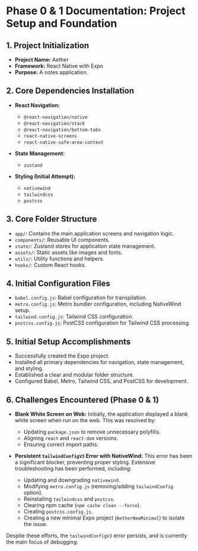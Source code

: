 # Phase 0 & 1 Documentation: Project Setup and Foundation

## 1. Project Initialization

-   **Project Name:** Aether
-   **Framework:** React Native with Expo
-   **Purpose:** A notes application.

## 2. Core Dependencies Installation

-   **React Navigation:**
    -   `@react-navigation/native`
    -   `@react-navigation/stack`
    -   `@react-navigation/bottom-tabs`
    -   `react-native-screens`
    -   `react-native-safe-area-context`

-   **State Management:**
    -   `zustand`

-   **Styling (Initial Attempt):**
    -   `nativewind`
    -   `tailwindcss`
    -   `postcss`

## 3. Core Folder Structure

-   `app/`: Contains the main application screens and navigation logic.
-   `components/`: Reusable UI components.
-   `state/`: Zustand stores for application state management.
-   `assets/`: Static assets like images and fonts.
-   `utils/`: Utility functions and helpers.
-   `hooks/`: Custom React hooks.

## 4. Initial Configuration Files

-   `babel.config.js`: Babel configuration for transpilation.
-   `metro.config.js`: Metro bundler configuration, including NativeWind setup.
-   `tailwind.config.js`: Tailwind CSS configuration.
-   `postcss.config.js`: PostCSS configuration for Tailwind CSS processing.

## 5. Initial Setup Accomplishments

-   Successfully created the Expo project.
-   Installed all primary dependencies for navigation, state management, and styling.
-   Established a clear and modular folder structure.
-   Configured Babel, Metro, Tailwind CSS, and PostCSS for development.

## 6. Challenges Encountered (Phase 0 & 1)

-   **Blank White Screen on Web:** Initially, the application displayed a blank white screen when run on the web. This was resolved by:
    -   Updating `package.json` to remove unnecessary polyfills.
    -   Aligning `react` and `react-dom` versions.
    -   Ensuring correct import paths.

-   **Persistent `tailwindConfigV3` Error with NativeWind:** This error has been a significant blocker, preventing proper styling. Extensive troubleshooting has been performed, including:
    -   Updating and downgrading `nativewind`.
    -   Modifying `metro.config.js` (removing/adding `tailwindConfig` option).
    -   Reinstalling `tailwindcss` and `postcss`.
    -   Clearing npm cache (`npm cache clean --force`).
    -   Creating `postcss.config.js`.
    -   Creating a new minimal Expo project (`AetherNewMinimal`) to isolate the issue.

Despite these efforts, the `tailwindConfigV3` error persists, and is currently the main focus of debugging.